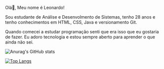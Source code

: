Olá👋, Meu nome é Leonardo!

Sou estudante de Análise e Desenvolmento de Sistemas, tenho 28 anos e tenho conhecimentos em HTML, CSS, Java e versionamento Git.

Quando comecei a estudar programação senti que era isso que eu gostaria de fazer. Eu adoro tecnologia e estou sempre aberto para aprender o que ainda não sei.

![Anurag's GitHub stats](https://github-readme-stats.vercel.app/api?username=leeuudragon&show_icons=true&theme=dark)

[![Top Langs](https://github-readme-stats.vercel.app/api/top-langs/?username=leeuudragon&layout=compact&theme=dark)](https://github.com/leeuudragon/github-readme-stats)
